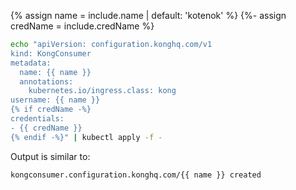 {% assign name = include.name | default: 'kotenok' %}
{%- assign credName = include.credName %}
```bash
echo "apiVersion: configuration.konghq.com/v1
kind: KongConsumer
metadata:
  name: {{ name }}
  annotations:
    kubernetes.io/ingress.class: kong
username: {{ name }}
{% if credName -%}
credentials:
- {{ credName }}
{% endif -%}" | kubectl apply -f -
```
Output is similar to:
```text
kongconsumer.configuration.konghq.com/{{ name }} created
```
